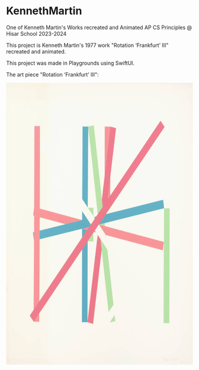 # KennethMartin
One of Kenneth Martin's Works recreated and Animated AP CS Principles @ Hisar School 2023-2024

This project is Kenneth Martin's 1977 work "Rotation ‘Frankfurt’ III" recreated and animated.

This project was made in Playgrounds using SwiftUI.

The art piece "Rotation ‘Frankfurt’ III":

<img src="https://github.com/BerkGozek/KennethMartin/blob/40a7ec8ed29792f147efc1d441c76a877b875248/Screenshots/%22Rotation%20%E2%80%98Frankfurt%E2%80%99%20III%22.jpg" alt="GitHub Logo" width="758" height="759.5">


